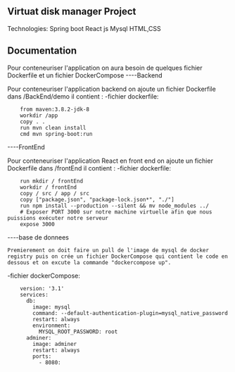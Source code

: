 ## Virtuat disk manager Project
Technologies:
    Spring boot
    React js
    Mysql
    HTML,CSS
## Documentation
Pour conteneuriser l'application on aura besoin de quelques fichier Dockerfile et un fichier DockerCompose
----Backend

Pour conteneuriser l'application backend on ajoute un fichier Dockerfile dans /BackEnd/demo il contient :
-fichier dockerfile:

        from maven:3.8.2-jdk-8
        workdir /app
        copy . .
        run mvn clean install
        cmd mvn spring-boot:run
        
        
 ----FrontEnd
 
Pour conteneuriser l'application React en front end on ajoute un fichier Dockerfile dans /frontEnd il contient :
-fichier dockerfile:

        run mkdir / frontEnd
        workdir / frontEnd
        copy / src / app / src 
        copy ["package.json", "package-lock.json*", "./"]
        run npm install --production --silent && mv node_modules ../ 
        # Exposer PORT 3000 sur notre machine virtuelle afin que nous puissions exécuter notre serveur 
        expose 3000 
   
  
----base de donnees<br/>

    Premierement on doit faire un pull de l'image de mysql de docker registry puis on crée un fichier DockerCompose qui contient le code en dessous et on excute la commande "dockercompose up".
    
-fichier dockerCompose:

        version: '3.1'
        services:
          db:
            image: mysql
            command: --default-authentication-plugin=mysql_native_password
            restart: always
            environment:
              MYSQL_ROOT_PASSWORD: root
          adminer:
            image: adminer
            restart: always
            ports:
              - 8080:
